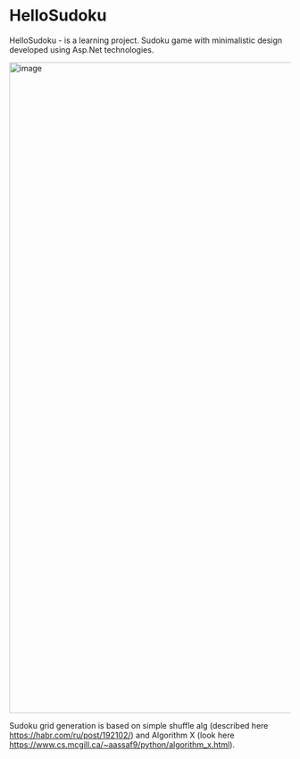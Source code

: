 # HelloSudoku
HelloSudoku - is a learning project.
Sudoku game with minimalistic design developed using Asp.Net technologies. 

<img width="1166" alt="image" src="https://user-images.githubusercontent.com/58075001/187892588-0ef1a04e-ceae-4e03-a17f-3d21a9a57b3f.png">

Sudoku grid generation is based on simple shuffle alg (described here https://habr.com/ru/post/192102/) and Algorithm X (look here https://www.cs.mcgill.ca/~aassaf9/python/algorithm_x.html).
